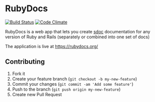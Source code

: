 # RubyDocs

[![Build Status](https://secure.travis-ci.org/krautcomputing/rubydocs.png)](https://travis-ci.org/krautcomputing/rubydocs)
[![Code Climate](https://codeclimate.com/github/krautcomputing/rubydocs.png)](https://codeclimate.com/github/krautcomputing/rubydocs)

RubyDocs is a web app that lets you create [sdoc](https://github.com/zzak/sdoc) documentation for any version of Ruby and Rails (separately or combined into one set of docs)

The application is live at https://rubydocs.org/

## Contributing

1. Fork it
2. Create your feature branch (`git checkout -b my-new-feature`)
3. Commit your changes (`git commit -am 'Add some feature'`)
4. Push to the branch (`git push origin my-new-feature`)
5. Create new Pull Request

